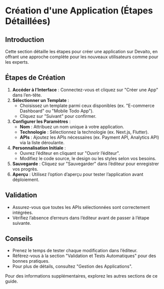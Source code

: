 # Création d'une Application (Étapes Détaillées)

## Introduction
Cette section détaille les étapes pour créer une application sur Devaito, en offrant une approche complète pour les nouveaux utilisateurs comme pour les experts.

## Étapes de Création
1. **Accéder à l’Interface** : Connectez-vous et cliquez sur "Créer une App" dans l’en-tête.
2. **Sélectionner un Template** :
   - Choisissez un template parmi ceux disponibles (ex. "E-commerce Dashboard" ou "Mobile Todo App").
   - Cliquez sur "Suivant" pour confirmer.
3. **Configurer les Paramètres** :
   - **Nom** : Attribuez un nom unique à votre application.
   - **Technologie** : Sélectionnez la technologie (ex. Next.js, Flutter).
   - **APIs** : Ajoutez les APIs nécessaires (ex. Payment API, Analytics API) via la liste déroulante.
4. **Personnalisation Initiale** :
   - Ouvrez l’éditeur en cliquant sur "Ouvrir l’éditeur".
   - Modifiez le code source, le design ou les styles selon vos besoins.
5. **Sauvegarde** : Cliquez sur "Sauvegarder" dans l’éditeur pour enregistrer vos progrès.
6. **Aperçu** : Utilisez l’option d’aperçu pour tester l’application avant déploiement.

## Validation
- Assurez-vous que toutes les APIs sélectionnées sont correctement intégrées.
- Vérifiez l’absence d’erreurs dans l’éditeur avant de passer à l’étape suivante.

## Conseils
- Prenez le temps de tester chaque modification dans l’éditeur.
- Référez-vous à la section "Validation et Tests Automatiques" pour des bonnes pratiques.
- Pour plus de détails, consultez "Gestion des Applications".

Pour des informations supplémentaires, explorez les autres sections de ce guide.